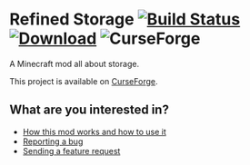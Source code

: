 # Refined Storage [![Build Status](https://travis-ci.org/raoulvdberge/refinedstorage.svg?branch=mc1.10)](https://travis-ci.org/raoulvdberge/refinedstorage) [![Download](https://api.bintray.com/packages/raoulvdberge/dev/refinedstorage/images/download.svg)](https://bintray.com/raoulvdberge/dev/refinedstorage/_latestVersion) ![CurseForge](http://cf.way2muchnoise.eu/full_243076_downloads.svg)

A Minecraft mod all about storage.

This project is available on [CurseForge](http://minecraft.curseforge.com/projects/refined-storage).

## What are you interested in?

- [How this mod works and how to use it](https://github.com/raoulvdberge/refinedstorage/wiki)
- [Reporting a bug](https://github.com/raoulvdberge/refinedstorage/issues)
- [Sending a feature request](https://github.com/raoulvdberge/refinedstorage/issues)
